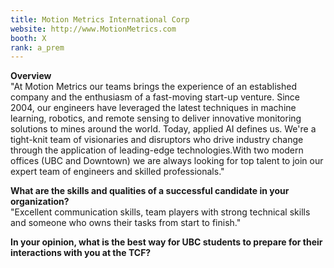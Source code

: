 ```yaml
---
title: Motion Metrics International Corp
website: http://www.MotionMetrics.com
booth: X
rank: a_prem
---
```

**Overview**  
"At Motion Metrics our teams brings the experience of an established company and the enthusiasm of a fast-moving start-up venture. Since 2004, our engineers have leveraged the latest techniques in machine learning, robotics, and remote sensing to deliver innovative monitoring solutions to mines around the world. Today, applied AI defines us.
We're a tight-knit team of visionaries and disruptors who drive industry change through the application of leading-edge technologies.With two modern offices (UBC and Downtown) we are always looking for top talent to join our expert team of engineers and skilled professionals."
  
**What are the skills and qualities of a successful candidate in your organization?**  
"Excellent communication skills,  team players with strong technical skills and someone who owns their tasks from start to finish."
  
**In your opinion, what is the best way for UBC students to prepare for their interactions with you at the TCF?**  

